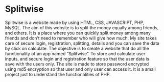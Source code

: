 # Splitwise
Splitwise is a website made by using HTML, CSS, JAVASCRIPT, PHP, MySQL. The aim of this website is to split the money equally among friends, and others. It is a place where you can quickly split money among many friends and don’t need to remember who will give how much. My site takes care of secure login, registration, splitting, details and you can save the data by click on calculate. The objective is to create a website that do all the functionality of an app named “Splitwise”. To store and calculate user inputs, and secure login and registration feature so that the user data is save with the users only. The site is made to store password encrypted using md5 encryption so that user and only user can access it. It is a small project just to understand the functionalities of PHP.

